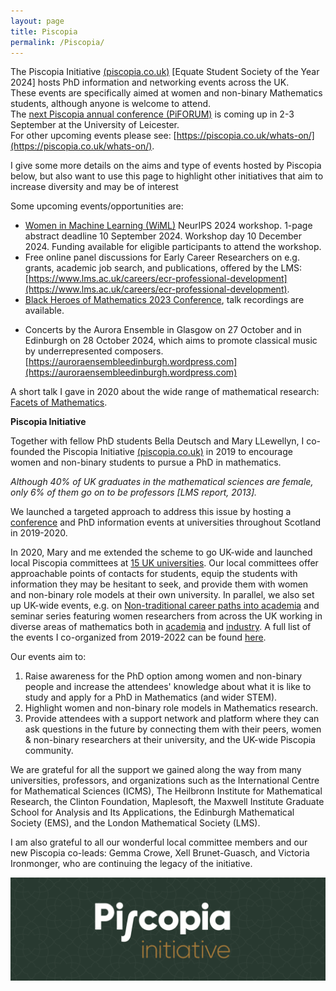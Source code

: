 ```yaml
---
layout: page
title: Piscopia
permalink: /Piscopia/ 
---
```


The Piscopia Initiative [(piscopia.co.uk)](https://piscopia.co.uk) [Equate Student Society of the Year 2024] hosts PhD information and networking events across the UK. <br>
These events are specifically aimed at women and non-binary Mathematics students, although anyone is welcome to attend. <br>
The [next Piscopia annual conference (PiFORUM)](https://piscopia.co.uk/welcome-to-piforum24/) is coming up in 2-3 September at the University of Leicester. <br>
For other upcoming events please see: [https://piscopia.co.uk/whats-on/](https://piscopia.co.uk/whats-on/). <br>

I give some more details on the aims and type of events hosted by Piscopia below, but also want to use this page to highlight other initiatives that aim to increase diversity and may be of interest

Some upcoming events/opportunities are:
- [Women in Machine Learning (WiML)](https://sites.google.com/wimlworkshop.org/wiml-2024/call-for-participation?authuser=0) NeurIPS 2024 workshop. 1-page abstract deadline 10 September 2024. Workshop day 10 December 2024. Funding available for eligible participants to attend the workshop.
- Free online panel discussions for Early Career Researchers on e.g. grants, academic job search, and publications, offered by the LMS: [https://www.lms.ac.uk/careers/ecr-professional-development](https://www.lms.ac.uk/careers/ecr-professional-development).
- [Black Heroes of Mathematics 2023 Conference](https://www.icms.org.uk/events/2023/black-heroes-mathematics-conference-2023), talk recordings are available.
<!-- An online panel discussion on the academic job search hosted by EWM, 19 October 2023, 3pm CEST. [More info](https://www.europeanwomeninmaths.org/activity/ewm-forum-academic-job-search-panel/). -->
<!-- [New in ML](https://newinml.github.io) NeurIPS 2023 workshop. <!--Abstract deadline 5 October 2023. Workshop day 11 December 2023.-->
- Concerts by the Aurora Ensemble in Glasgow on 27 October and in Edinburgh on 28 October 2024, which aims to promote classical music by underrepresented composers. [https://auroraensembleedinburgh.wordpress.com](https://auroraensembleedinburgh.wordpress.com)

A short talk I gave in 2020 about the wide range of mathematical research: [Facets of Mathematics]({{TiffanyVlaar.github.io}}/docs/FacetsOfMathematics.pdf).

**Piscopia Initiative**

Together with fellow PhD students Bella Deutsch and Mary LLewellyn, I co-founded the Piscopia Initiative [(piscopia.co.uk)](https://piscopia.co.uk) in 2019 to encourage women and non-binary students to pursue a PhD in mathematics. 

*Although 40% of UK graduates in the mathematical sciences are female, only 6% of them go on to be professors [LMS report, 2013].* 

We launched a targeted approach to address this issue by hosting a [conference](https://piscopia.co.uk/welcome-to-piforum/) and PhD information events at universities throughout Scotland in 2019-2020. 

In 2020, Mary and me extended the scheme to go UK-wide and launched local Piscopia committees at [15 UK universities](https://piscopia.co.uk/the-piscopia-society/). Our local committees offer approachable points of contacts for students, equip the students with information they may be hesitant to seek, and provide them with women and non-binary role models at their own university. In parallel, we also set up UK-wide events, e.g. on [Non-traditional career paths into academia](https://www.eventbrite.com/e/non-traditional-career-paths-into-academia-tickets-244633193467) and seminar series featuring women researchers from across the UK working in diverse areas of mathematics both in [academia](https://piscopia.co.uk/piworks-seminar-series/) and [industry](https://piscopia.co.uk/pidoors). A full list of the events I co-organized from 2019-2022 can be found [here](https://piscopia.co.uk/past-events/).

Our events aim to:
<ol>
<li> Raise awareness for the PhD option among women and non-binary people and increase the attendees' knowledge about what it is like to study and apply for a PhD in Mathematics (and wider STEM).</li>
<li> Highlight women and non-binary role models in Mathematics research.</li>
<li> Provide attendees with a support network and platform where they can ask questions in the future by connecting them with their peers, women & non-binary researchers at their university, and the UK-wide Piscopia community.</li>
</ol>

We are grateful for all the support we gained along the way from many universities, professors, and organizations such as the International Centre for Mathematical Sciences (ICMS), The Heilbronn Institute for Mathematical Research, the Clinton Foundation, Maplesoft, the Maxwell Institute Graduate School for Analysis and Its Applications, the Edinburgh Mathematical Society (EMS), and the London Mathematical Society (LMS). <br>

I am also grateful to all our wonderful local committee members and our new Piscopia co-leads: Gemma Crowe, Xell Brunet-Guasch, and Victoria Ironmonger, who are continuing the legacy of the initiative.

<img src="/pics/Banner_Piscopia.png" width="900"/>

<!--There are many other excellent initiatives that aim to increase diversity. <br>
Some upcoming events are:
- [Black Heroes of Mathematics Conference](https://www.icms.org.uk/events/2023/black-heroes-mathematics-conference-2023), online, 3-4 October 2023.
- [New in ML](https://newinml.github.io) NeurIPS 2023 workshop. Abstract deadline 5 October 2023.
- An online panel discussion on the academic job search hosted by EWM, 19 October 2023, 3pm CEST. [More info](https://www.europeanwomeninmaths.org/activity/ewm-forum-academic-job-search-panel/). [Sign up link](https://forms.gle/ZEy6AosQM9YMhf786). 
- A concert by the newly founded Aurora Ensemble in Edinburgh on 22 October 2023, which aims to promote classical music by underrepresented composers. [https://auroraensembleedinburgh.wordpress.com](https://auroraensembleedinburgh.wordpress.com)
-->
<!--
In 2018-2019 I organized a Machine Learning Seminar for the Mathematics department at the University of Edinburgh. An overview of the talks is provided below. Please feel free to contact me if you want to get in touch with any of the speakers. 

23 October - Tim Hurst "Utilising continuum limits of the p-Laplacian in semi-supervised learning"

30 October - Professor Benedict Leimkuhler "Scary Computers"

6 November - Professor Kostas Zygalakis "Explicit stabilised methods and their use in optimization and sampling"

20 November - Dr Frederik Heber "Sampling in Neural Network Loss Manifolds"

27 November - Dr Sergio Jiménez Sanjuán, Senior Data Scientist at DNV-GL Energy /  Applied Physics Department, University of Zaragoza, will talk about "Data Science for the Wind Power Industry" 

4 December - Anton Martinsson "Quantifying Gerrymandering"

18 December - Dr Charlie Matthews "Computing tail probabilities in Bayesian inference for astrophysics"

15 January - Dr Zofia Trstanova "Coarse-graining with machine learning in molecular dynamics"



-->
